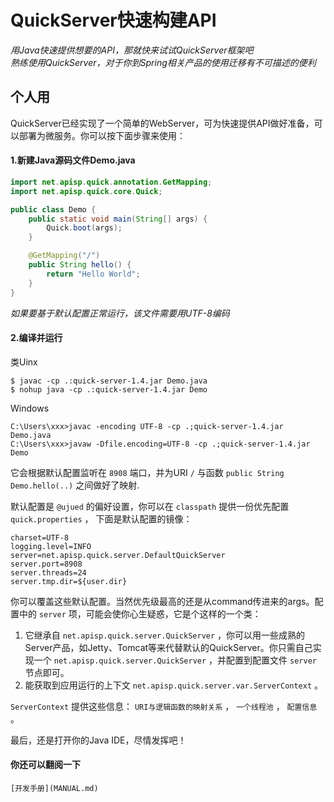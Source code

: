 # QuickServer快速构建API

*用Java快速提供想要的API，那就快来试试QuickServer框架吧*  
*熟练使用QuickServer，对于你到Spring相关产品的使用迁移有不可描述的便利*

## 个人用
QuickServer已经实现了一个简单的WebServer，可为快速提供API做好准备，可以部署为微服务。你可以按下面步骤来使用：

#### 1.新建Java源码文件Demo.java
```java
import net.apisp.quick.annotation.GetMapping;
import net.apisp.quick.core.Quick;

public class Demo {
    public static void main(String[] args) {
        Quick.boot(args);
    }

    @GetMapping("/")
    public String hello() {
        return "Hello World";
    }
}
```
*如果要基于默认配置正常运行，该文件需要用UTF-8编码*

#### 2.编译并运行
类Uinx
```
$ javac -cp .:quick-server-1.4.jar Demo.java
$ nohup java -cp .:quick-server-1.4.jar Demo
```

Windows
```
C:\Users\xxx>javac -encoding UTF-8 -cp .;quick-server-1.4.jar Demo.java
C:\Users\xxx>javaw -Dfile.encoding=UTF-8 -cp .;quick-server-1.4.jar Demo
```
它会根据默认配置监听在 `8908` 端口，并为URI `/` 与函数 `public String Demo.hello(..)` 之间做好了映射.

默认配置是 `@ujued` 的偏好设置，你可以在 `classpath` 提供一份优先配置 `quick.properties` ， 下面是默认配置的镜像：
```
charset=UTF-8
logging.level=INFO
server=net.apisp.quick.server.DefaultQuickServer
server.port=8908
server.threads=24
server.tmp.dir=${user.dir}
```
你可以覆盖这些默认配置。当然优先级最高的还是从command传进来的args。配置中的 `server` 项，可能会使你心生疑惑，它是个这样的一个类：

1. 它继承自 `net.apisp.quick.server.QuickServer` ，你可以用一些成熟的Server产品，如Jetty、Tomcat等来代替默认的QuickServer。你只需自己实现一个 `net.apisp.quick.server.QuickServer` ，并配置到配置文件 `server` 节点即可。
2. 能获取到应用运行的上下文 `net.apisp.quick.server.var.ServerContext` 。

`ServerContext` 提供这些信息： `URI与逻辑函数的映射关系` ， `一个线程池` ，  `配置信息` 。

最后，还是打开你的Java IDE，尽情发挥吧！

#### 你还可以翻阅一下
`[开发手册](MANUAL.md)`